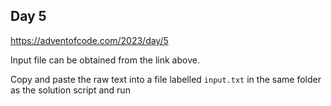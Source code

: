 ## Day 5

https://adventofcode.com/2023/day/5

Input file can be obtained from the link above.

Copy and paste the raw text into a file labelled `input.txt` in the same folder as the solution script and run